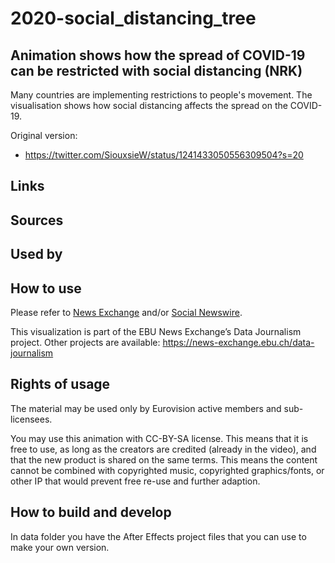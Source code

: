 # 2020-social_distancing_tree

## Animation shows how the spread of COVID-19 can be restricted with social distancing (NRK)

Many countries are implementing restrictions to people's movement. The visualisation shows how social distancing affects the spread on the COVID-19.

Original version:
* https://twitter.com/SiouxsieW/status/1241433050556309504?s=20

**Links**
-

**Sources**
-

**Used by**
-

## How to use

Please refer to [News Exchange]() and/or [Social Newswire]().

This visualization is part of the EBU News Exchange’s Data Journalism project. Other projects are available: https://news-exchange.ebu.ch/data-journalism

## Rights of usage

The material may be used only by Eurovision active members and sub-licensees.

You may use this animation with CC-BY-SA license. This means that it is free to use, as long as the creators are credited (already in the video), and that the new product is shared on the same terms. This means the content cannot be combined with copyrighted music, copyrighted graphics/fonts, or other IP that would prevent free re-use and further adaption.

## How to build and develop

In data folder you have the After Effects project files that you can use to make your own version.